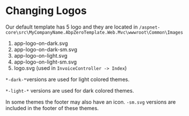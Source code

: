 # Changing Logos

Our default template has 5 logo and they are located in `/aspnet-core\src\MyCompanyName.AbpZeroTemplate.Web.Mvc\wwwroot\Common\Images`

1. app-logo-on-dark.svg
2. app-logo-on-dark-sm.svg
3. app-logo-on-light.svg
4. app-logo-on-light-sm.svg
5. logo.svg (used in `InvoiceController -> Index`)

`*-dark-*`versions are used for light colored themes.

`*-light-*` versions are used for dark colored themes.

In some themes the footer may also have an icon.  `-sm.svg` versions are included in the footer of these themes.